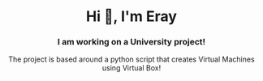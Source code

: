 <h1 align="center">Hi 👋, I'm Eray</h1>
<h3 align="center">I am working on a University project!</h3>

<p align="center"">The project is based around a python script that creates Virtual Machines using Virtual Box!</p>
